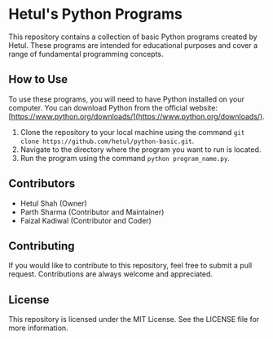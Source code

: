 
# Hetul's Python Programs

This repository contains a collection of basic Python programs created by Hetul. These programs are intended for educational purposes and cover a range of fundamental programming concepts.

## How to Use

To use these programs, you will need to have Python installed on your computer. You can download Python from the official website: [https://www.python.org/downloads/](https://www.python.org/downloads/).

1. Clone the repository to your local machine using the command `git clone https://github.com/hetul/python-basic.git`.
2. Navigate to the directory where the program you want to run is located.
3. Run the program using the command `python program_name.py`.

## Contributors

- Hetul Shah (Owner)
- Parth Sharma (Contributor and Maintainer)
- Faizal Kadiwal (Contributor and Coder)

## Contributing

If you would like to contribute to this repository, feel free to submit a pull request. Contributions are always welcome and appreciated.

## License

This repository is licensed under the MIT License. See the LICENSE file for more information.
